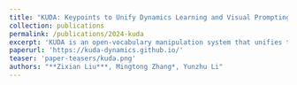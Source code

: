 ```yaml
---
title: "KUDA: Keypoints to Unify Dynamics Learning and Visual Prompting for Open-Vocabulary Robotic Manipulation"
collection: publications
permalink: /publications/2024-kuda
excerpt: 'KUDA is an open-vocabulary manipulation system that unifies the visual prompting of vision language models (VLMs) and dynamics modeling with keypoints.'
paperurl: 'https://kuda-dynamics.github.io/'
teaser: 'paper-teasers/kuda.png'
authors: "**Zixian Liu***, Mingtong Zhang*, Yunzhu Li"
---
```


